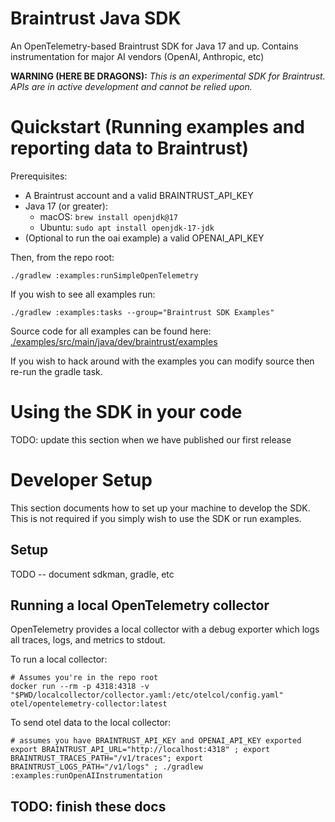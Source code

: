 # Braintrust Java SDK

An OpenTelemetry-based Braintrust SDK for Java 17 and up. Contains instrumentation for major AI vendors (OpenAI, Anthropic, etc)

**WARNING (HERE BE DRAGONS):** *This is an experimental SDK for Braintrust. APIs are in active development and cannot be relied upon.*

# Quickstart (Running examples and reporting data to Braintrust)

Prerequisites:
- A Braintrust account and a valid BRAINTRUST_API_KEY
- Java 17 (or greater):
    - macOS: `brew install openjdk@17`
    - Ubuntu: `sudo apt install openjdk-17-jdk`
- (Optional to run the oai example) a valid OPENAI_API_KEY

Then, from the repo root:
```
./gradlew :examples:runSimpleOpenTelemetry
```

If you wish to see all examples run:
```
./gradlew :examples:tasks --group="Braintrust SDK Examples"
```

Source code for all examples can be found here: [./examples/src/main/java/dev/braintrust/examples](./examples/src/main/java/dev/braintrust/examples)

If you wish to hack around with the examples you can modify source then re-run the gradle task.

# Using the SDK in your code

TODO: update this section when we have published our first release

# Developer Setup

This section documents how to set up your machine to develop the SDK. This is not required if you simply wish to use the SDK or run examples.

## Setup

TODO -- document sdkman, gradle, etc

## Running a local OpenTelemetry collector

OpenTelemetry provides a local collector with a debug exporter which logs all traces, logs, and metrics to stdout.

To run a local collector:

```
# Assumes you're in the repo root
docker run --rm -p 4318:4318 -v "$PWD/localcollector/collector.yaml:/etc/otelcol/config.yaml" otel/opentelemetry-collector:latest
```

To send otel data to the local collector:

```
# assumes you have BRAINTRUST_API_KEY and OPENAI_API_KEY exported
export BRAINTRUST_API_URL="http://localhost:4318" ; export BRAINTRUST_TRACES_PATH="/v1/traces"; export BRAINTRUST_LOGS_PATH="/v1/logs" ; ./gradlew :examples:runOpenAIInstrumentation
```


## TODO: finish these docs
